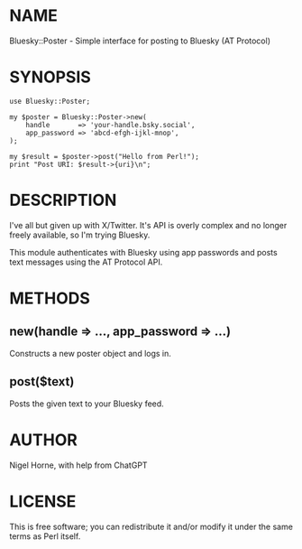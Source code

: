 # NAME

Bluesky::Poster - Simple interface for posting to Bluesky (AT Protocol)

# SYNOPSIS

    use Bluesky::Poster;

    my $poster = Bluesky::Poster->new(
        handle       => 'your-handle.bsky.social',
        app_password => 'abcd-efgh-ijkl-mnop',
    );

    my $result = $poster->post("Hello from Perl!");
    print "Post URI: $result->{uri}\n";

# DESCRIPTION

I've all but given up with X/Twitter.
It's API is overly complex and no longer freely available,
so I'm trying Bluesky.

This module authenticates with Bluesky using app passwords and posts text
messages using the AT Protocol API.

# METHODS

## new(handle => ..., app\_password => ...)

Constructs a new poster object and logs in.

## post($text)

Posts the given text to your Bluesky feed.

# AUTHOR

Nigel Horne, with help from ChatGPT

# LICENSE

This is free software; you can redistribute it and/or modify it under
the same terms as Perl itself.
